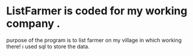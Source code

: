 # ListFarmer is coded for my working company . 
purpose of the program is to list farmer on my village in which working there!
ı used sql to store the data.
